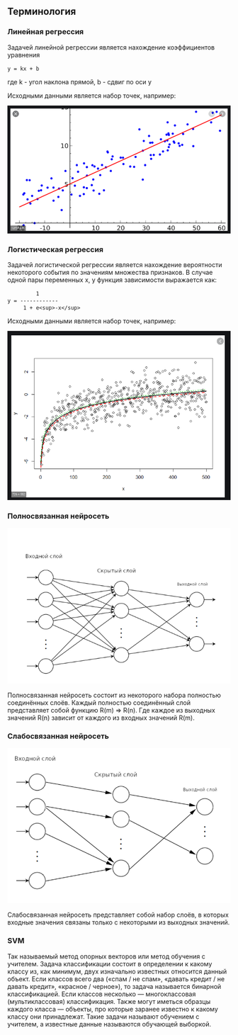 ## Терминология

### Линейная регрессия

Задачей линейной регрессии является нахождение коэффициентов уравнения

```
y = kx + b
```
где k - угол наклона прямой, b - сдвиг по оси y

Исходными данными является набор точек, например:

![График линейной регрессии](../assets/images/linear-regression-example.png)


### Логистическая регрессия

Задачей логистической регрессии является нахождение вероятности некоторого события по значениям множества признаков. В случае одной пары переменных x, y функция зависимости выражается как:

```
         1
y = ------------
     1 + e<sup>-x</sup>
```

Исходными данными является набор точек, например:

![График логистической регрессии](../assets/images/logistic-regression-example.png)

### Полносвязанная нейросеть

![Полносвязанная нейросеть](../assets/images/fully-connected-neural-network.png)

Полносвязанная нейросеть состоит из некоторого набора полностью соединённых слоёв. Каждый полностью соединённый слой представляет собой функцию R(m) => R(n). Где каждое из выходных значений R(n) зависит от каждого из входных значений R(m).

### Слабосвязанная нейросеть

![Слабосвязанная нейросеть](../assets/images/sparsely-connected-neural-network.png)

Слабосвязанная нейросеть представляет собой набор слоёв, в которых входные значения связаны только с некоторыми из выходных значений.

### SVM

Так называемый метод опорных векторов или метод обучения с учителем. Задача классификации состоит в определении к какому классу из, как минимум, двух изначально известных относится данный объект. Если классов всего два («спам / не спам», «давать кредит / не давать кредит», «красное / черное»), то задача называется бинарной классификацией. Если классов несколько — многоклассовая (мультиклассовая) классификация. Также могут иметься образцы каждого класса — объекты, про которые заранее известно к какому классу они принадлежат. Такие задачи называют обучением с учителем, а известные данные называются обучающей выборкой.
